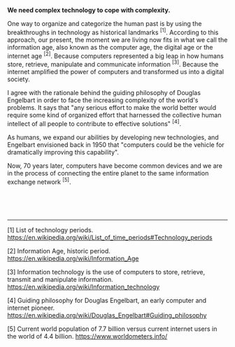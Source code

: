 **We need complex technology to cope with complexity.**

One way to organize and categorize the human past is by using the breakthroughs in technology as historical landmarks <sup>[1]</sup>. According to this approach, our present, the moment we are living now fits in what we call the information age, also known as the computer age, the digital age or the internet age <sup>[2]</sup>. Because computers represented a big leap in how humans store, retrieve, manipulate and communicate information <sup>[3]</sup>. Because the internet amplified the power of computers and transformed us into a digital society.

I agree with the rationale behind the guiding philosophy of Douglas Engelbart in order to face the increasing complexity of the world's problems. It says that "any serious effort to make the world better would require some kind of organized effort that harnessed the collective human intellect of all people to contribute to effective solutions" <sup>[4]</sup>.

As humans, we expand our abilities by developing new technologies, and Engelbart envisioned back in 1950 that "computers could be the vehicle for dramatically improving this capability".

Now, 70 years later, computers have become common devices and we are in the process of connecting the entire planet to the same information exchange network <sup>[5]</sup>.

<br><br><br>

---

[1] List of technology periods.
https://en.wikipedia.org/wiki/List_of_time_periods#Technology_periods

[2] Information Age, historic period.
https://en.wikipedia.org/wiki/Information_Age

[3] Information technology is the use of computers to store, retrieve, transmit and manipulate information.
https://en.wikipedia.org/wiki/Information_technology

[4] Guiding philosophy for Douglas Engelbart, an early computer and internet pioneer.
https://en.wikipedia.org/wiki/Douglas_Engelbart#Guiding_philosophy

[5] Current world population of 7.7 billion versus current internet users in the world of 4.4 billion. 
https://www.worldometers.info/